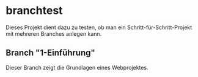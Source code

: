 # branchtest

Dieses Projekt dient dazu zu testen, ob man ein Schritt-für-Schritt-Projekt mit mehreren Branches anlegen kann.

## Branch "1-Einführung"

Dieser Branch zeigt die Grundlagen eines Webprojektes.
